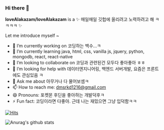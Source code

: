 ### Hi there 👋


**loveAlakazam/loveAlakazam** is a ✨ 매일매일 깃헙에 올리려고 노력하려고 해 ㅋㅋㅋㅋ ✨ 

Let me introduce myself ~

- 🔭 I’m currently working on 코딩하는 백수...ㅋ
- 🌱 I’m currently learning java, html, css, vanilla js, jquery, python, mongodb, react, react-native
- 👯 I’m looking to collaborate on 코딩과 관련된건 모두다 좋아좋아 ㅎㅎ
- 🤔 I’m looking for help with 데이터엔지니어링, 백엔드 서버개발, 요즘은 프론트에도 관심있음 ㅋ
- 💬 Ask me about 아무거나 다 물어보셈ㅋ
- 📫 How to reach me: dmsrkd1216@gmail.com
- 😄 Pronouns: 포켓몬 후딘을 좋아하는 개발덕후ㅋ
- ⚡ Fun fact: 코딩이라면 다좋아. 근데 나는 재밌으면 그냥 입덕함ㅋㅋ

[![Hits](https://hits.seeyoufarm.com/api/count/incr/badge.svg?url=https%3A%2F%2Fgithub.com%2FloveAlakazam%2Fhit-counter&count_bg=%23E5CC26&title_bg=%23555555&icon=&icon_color=%23E7E7E7&title=hits&edge_flat=false)](https://hits.seeyoufarm.com)

![Anurag's github stats](https://github-readme-stats.vercel.app/api?username=loveAlakazam&show_icons=true)
